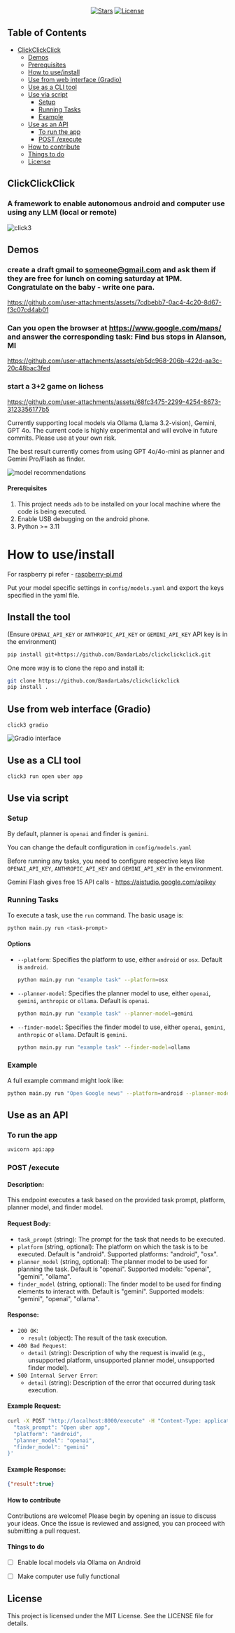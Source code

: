 <div align="center">

[![Stars](https://img.shields.io/github/stars/BandarLabs/clickclickclick?color=yellow&style=flat&label=%E2%AD%90%20stars)](https://github.com/BandarLabs/clickclickclick/stargazers)
[![License](http://img.shields.io/:license-MIT-green.svg?style=flat)](https://github.com/BandarLabs/clickclickclick/blob/master/LICENSE)
</div>

## Table of Contents

- [ClickClickClick](#clickclickclick)
  - [Demos](#demos)
  - [Prerequisites](#prerequisites)
  - [How to use/install](#how-to-useinstall)
  - [Use from web interface (Gradio)](#use-from-web-interface-gradio)
  - [Use as a CLI tool](#use-as-a-cli-tool)
  - [Use via script](#use-via-script)
      - [Setup](#setup)
      - [Running Tasks](#running-tasks)
      - [Example](#example)
  - [Use as an API](#use-as-an-api)
      - [To run the app](#to-run-the-app)
      - [POST /execute](#post-execute)
  - [How to contribute](#how-to-contribute)
  - [Things to do](#things-to-do)
  - [License](#license)


## ClickClickClick

### A framework to enable autonomous android and computer use using any LLM (local or remote)

![click3](https://github.com/user-attachments/assets/493a6d39-c9d1-4e7c-b413-7f01140bbadb)

## Demos

### create a draft gmail to someone@gmail.com and ask them if they are free for lunch on coming saturday at 1PM. Congratulate on the baby - write one para.
https://github.com/user-attachments/assets/7cdbebb7-0ac4-4c20-8d67-f3c07cd4ab01

### Can you open the browser at https://www.google.com/maps/ and answer the corresponding task: Find bus stops in Alanson, MI
https://github.com/user-attachments/assets/eb5dc968-206b-422d-aa3c-20c48bac3fed

### start a 3+2 game on lichess
https://github.com/user-attachments/assets/68fc3475-2299-4254-8673-3123356177b5


Currently supporting local models via Ollama (Llama 3.2-vision), Gemini, GPT 4o. The current code is highly experimental and will evolve in future commits. Please use at your own risk.

The best result currently comes from using GPT 4o/4o-mini as planner and Gemini Pro/Flash as finder.

![model recommendations](https://github.com/user-attachments/assets/460e9f52-749c-4f2a-997a-57cb04879420)


#### Prerequisites

1. This project needs `adb` to be installed on your local machine where the code is being executed.
2. Enable USB debugging on the android phone.
3. Python >= 3.11


# How to use/install

For raspberry pi refer - [raspberry-pi.md](https://github.com/BandarLabs/clickclickclick/blob/main/README-raspberry.md)

Put your model specific settings in `config/models.yaml` and export the keys specified in the yaml file.

## Install the tool

(Ensure `OPENAI_API_KEY` or `ANTHROPIC_API_KEY` or `GEMINI_API_KEY` API key is in the environment)

```sh
pip install git+https://github.com/BandarLabs/clickclickclick.git
```

One more way is to clone the repo and install it:

```sh
git clone https://github.com/BandarLabs/clickclickclick
pip install .
```


## Use from web interface (Gradio)

`click3 gradio`

![Gradio interface](https://github.com/user-attachments/assets/1205eb1a-b334-4238-83a3-35d3fa18d8fe)


## Use as a CLI tool


```sh
click3 run open uber app
```


## Use via script

### Setup

By default, planner is `openai` and finder is `gemini`.

You can change the default configuration in `config/models.yaml`

Before running any tasks, you need to configure respective keys like `OPENAI_API_KEY`, `ANTHROPIC_API_KEY` and `GEMINI_API_KEY` in the environment.

Gemini Flash gives free 15 API calls - https://aistudio.google.com/apikey

### Running Tasks

To execute a task, use the `run` command. The basic usage is:

```sh
python main.py run <task-prompt>
```

#### Options

- `--platform`: Specifies the platform to use, either `android` or `osx`. Default is `android`.

  ```sh
  python main.py run "example task" --platform=osx
  ```

- `--planner-model`: Specifies the planner model to use, either `openai`, `gemini`, `anthropic` or `ollama`. Default is `openai`.

  ```sh
  python main.py run "example task" --planner-model=gemini
  ```

- `--finder-model`: Specifies the finder model to use, either `openai`, `gemini`, `anthropic` or `ollama`. Default is `gemini`.

  ```sh
  python main.py run "example task" --finder-model=ollama
  ```

### Example

A full example command might look like:

```sh
python main.py run "Open Google news" --platform=android --planner-model=openai --finder-model=gemini
```

## Use as an API

### To run the app
```sh
uvicorn api:app
```
### POST /execute

#### Description:
This endpoint executes a task based on the provided task prompt, platform, planner model, and finder model.

#### Request Body:
- `task_prompt` (string): The prompt for the task that needs to be executed.
- `platform` (string, optional): The platform on which the task is to be executed. Default is "android". Supported platforms: "android", "osx".
- `planner_model` (string, optional): The planner model to be used for planning the task. Default is "openai". Supported models: "openai", "gemini", "ollama".
- `finder_model` (string, optional): The finder model to be used for finding elements to interact with. Default is "gemini". Supported models: "gemini", "openai", "ollama".

#### Response:
- `200 OK`:
  - `result` (object): The result of the task execution.
- `400 Bad Request`:
  - `detail` (string): Description of why the request is invalid (e.g., unsupported platform, unsupported planner model, unsupported finder model).
- `500 Internal Server Error`:
  - `detail` (string): Description of the error that occurred during task execution.

#### Example Request:
```bash
curl -X POST "http://localhost:8000/execute" -H "Content-Type: application/json" -d '{
  "task_prompt": "Open uber app",
  "platform": "android",
  "planner_model": "openai",
  "finder_model": "gemini"
}'
```

#### Example Response:
```json
{"result":true}
```


#### How to contribute

Contributions are welcome! Please begin by opening an issue to discuss your ideas. Once the issue is reviewed and assigned, you can proceed with submitting a pull request.


#### Things to do

* [ ] Enable local models via Ollama on Android
* [ ] Make computer use fully functional



## License

This project is licensed under the MIT License. See the LICENSE file for details.
